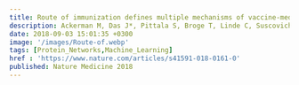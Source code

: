 ```yaml
---
title: Route of immunization defines multiple mechanisms of vaccine-mediated protection against SIV
description: Ackerman M, Das J*, Pittala S, Broge T, Linde C, Suscovich T.J, Brown E.P, Bradley T, Natarajan H, Lin S, Sassic J.K, OKeefe S, Mehta N, Goodman D, Sips M, Weiner J.A, Tomaras G.D, Haynes B.F, Lauffenburger D.A, Bailey-Kellogg C, Roederer M, Alter G
date: 2018-09-03 15:01:35 +0300
image: '/images/Route-of.webp'
tags: [Protein_Networks,Machine_Learning]
href : 'https://www.nature.com/articles/s41591-018-0161-0'
published: Nature Medicine 2018
---
```

